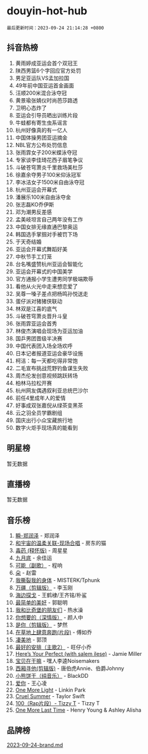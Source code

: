 # douyin-hot-hub

`最后更新时间：2023-09-24 21:14:28 +0800`

## 抖音热榜

1. 黄雨婷成亚运会首个双冠王
1. 陕西男篮6个字回应官方处罚
1. 男足亚运队VS孟加拉国
1. 49年前中国亚运首金画面
1. 汪顺200米混合泳夺冠
1. 黄景瑜张婧仪时尚芭莎路透
1. 卫明心态炸了
1. 亚运会引导员晒出训练片段
1. 牛蛙都有寄生虫系谣言
1. 杭州好像真的有一亿人
1. 中国体操男团亚运摘金
1. NBL官方公布处罚信息
1. 张雨霏女子200米蝶泳夺冠
1. 专家谈李佳琦花西子眉笔争议
1. 斗破苍穹萧炎千里救场美杜莎
1. 徐嘉余夺男子100米仰泳冠军
1. 李冰洁女子1500米自由泳夺冠
1. 杭州亚运会开幕式
1. 潘展乐100米自由泳夺金
1. 张志磊KO乔伊斯
1. 邓为潮男反差感
1. 孟美岐坦言自己两年没有工作
1. 中国女排无缘直通巴黎奥运
1. 韩国选手掌掴对手被罚下场
1. 于天奇结婚
1. 亚运会开幕式舞蹈好美
1. 中秋节手工灯笼
1. 台名嘴盛赞杭州亚运会智能化
1. 亚运会开幕式的中国美学
1. 官方通报小学生遭男同学极端欺辱
1. 看他从火光中走来想恋爱了
1. 吴尊一嗓子差点把杨鸣孙悦送走
1. 蛋仔派对猪猪侠联动
1. 林双是江喜的底气
1. 斗破苍穹萧炎晋升斗皇
1. 张雨霏亚运会首秀
1. 林俊杰演唱会现场为亚运加油
1. 国乒男团晋级半决赛
1. 中国代表团入场全场欢呼
1. 日本记者报道亚运会豪华设施
1. 柯洁：每一天都吃得非常饱
1. 二毛宣布挑战荒野钓鱼谋生失败
1. 周杰伦发创意视频跳跃转场
1. 柏林马拉松开赛
1. 杭州网友偶遇叙利亚总统巴沙尔
1. 前任4里成年人的爱情
1. 好事成双张嘉倪从绿茶变黑茶
1. 云之羽全员学霸剧组
1. 国庆出行小众宝藏旅行地
1. 数字火炬手现场真的能看到

## 明星榜

暂无数据

## 直播榜

暂无数据

## 音乐榜

1. [瞬-郑润泽](https://sf6-cdn-tos.douyinstatic.com/obj/tos-cn-ve-2774/oYXHIohzvbNAzBhHgyksWpRM4bfkDsBdBDAynw) - 郑润泽
1. [和宇宙的温柔关联-现场合唱](https://sf6-cdn-tos.douyinstatic.com/obj/tos-cn-ve-2774/o0hONGDYQBgk0e5bqDeQOonVmncA6tC2nBwZLT) - 房东的猫
1. [毒药 (释怀版)](https://sf6-cdn-tos.douyinstatic.com/obj/tos-cn-ve-2774/oYILMEAzspdZBIzy4frJNB8ZHPHWAhiwowd4Ad) - 周星星
1. [九月底](https://sf6-cdn-tos.douyinstatic.com/obj/tos-cn-ve-2774/oMfewG4PDTFhF8iz3OGQ7ABH5i6fCgnMaoCbzZ) - 余佳运
1. [可能（副歌）](https://sf3-cdn-tos.douyinstatic.com/obj/tos-cn-ve-2774/cde1731888894259b333569393c2fb51) - 程响
1. [朵](https://sf3-cdn-tos.douyinstatic.com/obj/tos-cn-ve-2774/932f5bdfcd7c47b880525e92ab8a4999) - 赵雷
1. [我撕裂我的身体](https://sf3-cdn-tos.douyinstatic.com/obj/tos-cn-ve-2774/o0cWZzf7vIzpjLQBHPXwtFhMxYUvsP8AoC8EgA) - MISTERK/Tphunk
1. [万疆（剪辑版）](https://sf3-cdn-tos.douyinstatic.com/obj/tos-cn-ve-2774/ooG7oVgFlDTelKCjCsTTobQvbdtj1BBQXnfZd8) - 李玉刚
1. [海边探戈](https://sf3-cdn-tos.douyinstatic.com/obj/tos-cn-ve-2774/os9gE0VQCGqt6VQkZDyBBYvfSDY0QFe3vVmubn) - 王鹤棣/王齐铭/朴鲨
1. [最简单的美好](https://sf6-cdn-tos.douyinstatic.com/obj/tos-cn-ve-2774/a3623594908d4f208709c19c9584f981) - 郭聪明
1. [我和比奇堡的朋友们](https://sf3-cdn-tos.douyinstatic.com/obj/tos-cn-ve-2774/f0505db981ea4a6d91453a15924a82aa) - 热水澡
1. [你想要的（深情版）](https://sf3-cdn-tos.douyinstatic.com/obj/tos-cn-ve-2774/oIMnk8GFpoYUtBP39qsBLeMCDPQxxYcI4gbeZS) - 颜人中
1. [是你（剪辑版）](https://sf6-cdn-tos.douyinstatic.com/obj/tos-cn-ve-2774/46019dae783c4c969944217fe1cfafc4) - 梦然
1. [在草地上肆意奔跑(片段)](https://sf3-cdn-tos.douyinstatic.com/obj/tos-cn-ve-2774/8831d494742f45dabdfa8adb8b817259) - 傅如乔
1. [凄美地](https://sf3-cdn-tos.douyinstatic.com/obj/tos-cn-ve-2774/oshF4RgFMhmTSa4jCaHNUXI0NetFtBBQBzBZdf) - 郭顶
1. [最好的安排（主歌2）](https://sf3-cdn-tos.douyinstatic.com/obj/tos-cn-ve-2774/oMMZX1DuHpMwgoDztBmZswgQnbCeeANZxBHkFY) - 旺仔小乔
1. [Here’s Your Perfect (with salem ilese)](https://sf6-cdn-tos.douyinstatic.com/obj/tos-cn-ve-2774/076b1576c6c546598f803fe53da388a7) - Jamie Miller
1. [宝贝在干嘛](https://sf3-cdn-tos.douyinstatic.com/obj/tos-cn-ve-2774/okW4hBCfJI5B2ZEgTCtikhMW7IafzNrBQIYkpJ) - 嘿人李逵Noisemakers
1. [西厢寻他(剪辑版)](https://sf6-cdn-tos.douyinstatic.com/obj/tos-cn-ve-2774/oUsAVfAQKlRNxEv5qxvIB8o5qmIWUcXbzJKJhw) - 唐伯虎Annie、伯爵Johnny
1. [小熊饼干（纯音乐）](https://sf6-cdn-tos.douyinstatic.com/obj/tos-cn-ve-2774/c25d7893334c4ded99a2ae09f9e2a7d6) - BlackDD
1. [爱你](https://sf3-cdn-tos.douyinstatic.com/obj/tos-cn-ve-2774/738d8b240f1e4519b44cf31c84e02e24) - 王心凌
1. [One More Light](https://sf3-cdn-tos.douyinstatic.com/obj/tos-cn-ve-2774/okIBCInhecoGOE5h6ZvqCBYtfXCIMQEbgkRKgD) - Linkin Park
1. [Cruel Summer](https://sf3-cdn-tos.douyinstatic.com/obj/tos-cn-ve-2774/b35ad770e6d4495abefaa493fa46b555) - Taylor Swift
1. [100（Rap片段）- Tizzy T](https://sf6-cdn-tos.douyinstatic.com/obj/tos-cn-ve-2774/f3d21de5ab834c0f9bb7443c06f73d04) - Tizzy T
1. [One More Last Time](https://sf3-cdn-tos.douyinstatic.com/obj/tos-cn-ve-2774/oAzTlo0LUAdCAIhjktsKWcLAEUKmZwGcOoB1fy) - Henry Young & Ashley Alisha

## 品牌榜

[2023-09-24-brand.md](2023-09-24-brand.md)
